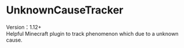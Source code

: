 # UnknownCauseTracker
Version：1.12+<br />
Helpful Minecraft plugin to track phenomenon which due to a unknown cause.
